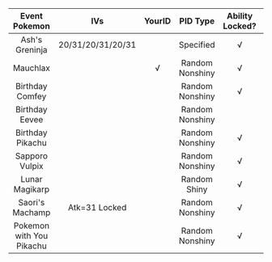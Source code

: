 |      Event Pokemon       |        IVs        | YourID |    PID Type     | Ability Locked? | Nature Locked? | Gender Locked? |
| :----------------------: | :---------------: | :----: | :-------------: | :-------------: | :------------: | :------------: |
|      Ash's Greninja      | 20/31/20/31/20/31 |        |    Specified    |        √        |                |       √        |
|         Mauchlax         |                   |   √    | Random Nonshiny |        √        |                |                |
|     Birthday Comfey      |                   |        | Random Nonshiny |        √        |       √        |                |
|      Birthday Eevee      |                   |        | Random Nonshiny |                 |       √        |                |
|     Birthday Pikachu     |                   |        | Random Nonshiny |        √        |       √        |                |
|      Sapporo Vulpix      |                   |        | Random Nonshiny |        √        |                |                |
|      Lunar Magikarp      |                   |        |  Random Shiny   |        √        |                |                |
|     Saori's Machamp      |   Atk=31 Locked   |        | Random Nonshiny |        √        |       √        |       √        |
| Pokemon with You Pikachu |                   |        | Random Nonshiny |        √        |                |                |